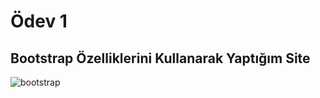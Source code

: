 # Ödev 1

## Bootstrap Özelliklerini Kullanarak Yaptığım Site

![bootstrap](https://github.com/kadirkara22/Kodluyoruz-html/blob/master/Bootstrap/odev1/figures/Bootstrap.gif)

